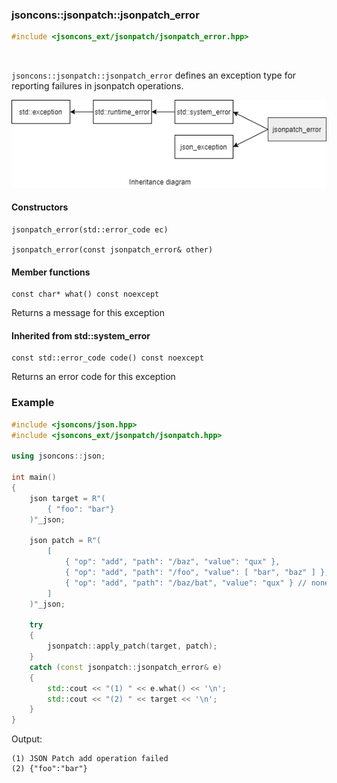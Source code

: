 ### jsoncons::jsonpatch::jsonpatch_error

```cpp
#include <jsoncons_ext/jsonpatch/jsonpatch_error.hpp>
```

<br>

`jsoncons::jsonpatch::jsonpatch_error` defines an exception type for reporting failures in jsonpatch operations.

![jsonpatch_error](diagrams/jsonpatch_error.png)

#### Constructors

    jsonpatch_error(std::error_code ec)

    jsonpatch_error(const jsonpatch_error& other)

#### Member functions

    const char* what() const noexcept
Returns a message for this exception

#### Inherited from std::system_error

    const std::error_code code() const noexcept
Returns an error code for this exception

### Example

```cpp
#include <jsoncons/json.hpp>
#include <jsoncons_ext/jsonpatch/jsonpatch.hpp>

using jsoncons::json;

int main()
{
    json target = R"(
        { "foo": "bar"}
    )"_json;

    json patch = R"(
        [
            { "op": "add", "path": "/baz", "value": "qux" },
            { "op": "add", "path": "/foo", "value": [ "bar", "baz" ] },
            { "op": "add", "path": "/baz/bat", "value": "qux" } // nonexistent target
        ]
    )"_json;

    try
    {
        jsonpatch::apply_patch(target, patch);
    }
    catch (const jsonpatch::jsonpatch_error& e)
    {
        std::cout << "(1) " << e.what() << '\n';
        std::cout << "(2) " << target << '\n';
    }
}
```

Output:
```
(1) JSON Patch add operation failed
(2) {"foo":"bar"}
```
